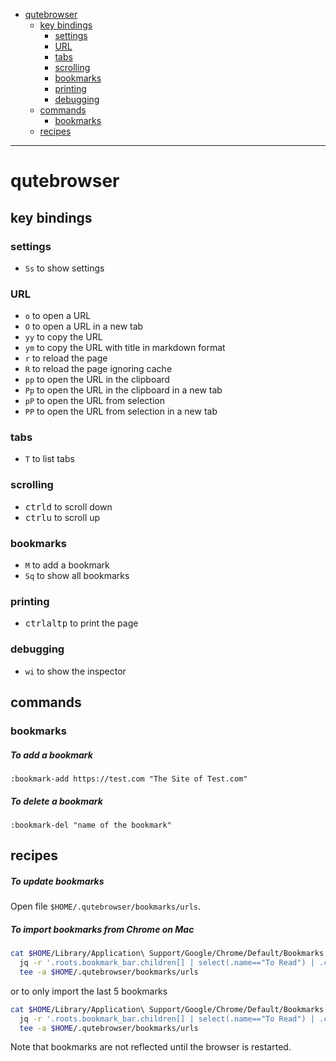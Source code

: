 - [qutebrowser](#qutebrowser)
  * [key bindings](#key-bindings)
    + [settings](#settings)
    + [URL](#url)
    + [tabs](#tabs)
    + [scrolling](#scrolling)
    + [bookmarks](#bookmarks)
    + [printing](#printing)
    + [debugging](#debugging)
  * [commands](#commands)
    + [bookmarks](#bookmarks-1)
  * [recipes](#recipes)
____

# qutebrowser

## key bindings

### settings

- `Ss` to show settings

### URL

- `o` to open a URL
- `O` to open a URL in a new tab
- `yy` to copy the URL
- `ym` to copy the URL with title in markdown format
- `r` to reload the page
- `R` to reload the page ignoring cache
- `pp` to open the URL in the clipboard
- `Pp` to open the URL in the clipboard in a new tab
- `pP` to open the URL from selection
- `PP` to open the URL from selection in a new tab

### tabs

- `T` to list tabs

### scrolling

- <kbd>ctrl</kbd><kbd>d</kbd> to scroll down
- <kbd>ctrl</kbd><kbd>u</kbd> to scroll up

### bookmarks

- `M` to add a bookmark
- `Sq` to show all bookmarks

### printing

- <kbd>ctrl</kbd><kbd>alt</kbd><kbd>p</kbd> to print the page

### debugging

- `wi` to show the inspector

## commands

### bookmarks

##### To add a bookmark

```
:bookmark-add https://test.com "The Site of Test.com"
```

##### To delete a bookmark

```
:bookmark-del "name of the bookmark"
```

## recipes

##### To update bookmarks

Open file `$HOME/.qutebrowser/bookmarks/urls`.

##### To import bookmarks from Chrome on Mac

```sh
cat $HOME/Library/Application\ Support/Google/Chrome/Default/Bookmarks |\
  jq -r '.roots.bookmark_bar.children[] | select(.name=="To Read") | .children[] | .url + " " + .name' |\
  tee -a $HOME/.qutebrowser/bookmarks/urls
```

or to only import the last 5 bookmarks

```sh
cat $HOME/Library/Application\ Support/Google/Chrome/Default/Bookmarks |\
  jq -r '.roots.bookmark_bar.children[] | select(.name=="To Read") | .children[-5:][] | .url + " " + .name' |\
  tee -a $HOME/.qutebrowser/bookmarks/urls
```

Note that bookmarks are not reflected until the browser is restarted.
